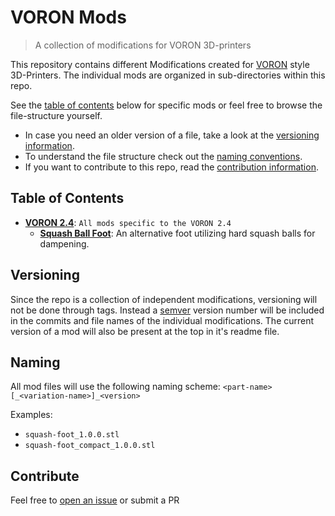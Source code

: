 # VORON Mods

> A collection of modifications for VORON 3D-printers

This repository contains different Modifications created for 
[VORON](http://vorondesign.com/) style 3D-Printers. The individual mods are 
organized in sub-directories within this repo. 

See the [table of contents](#table-of-contents) below for specific mods or feel 
free to browse the file-structure yourself. 

* In case you need an older version of a file, take a look at the [versioning information](#versioning).
* To understand the file structure check out the [naming conventions](#naming).
* If you want to contribute to this repo, read the [contribution information](#contribute). 

## Table of Contents

- __[VORON 2.4](2.4/)__: `All mods specific to the VORON 2.4`
  - __[Squash Ball Foot](2.4/squash-foot/)__: An alternative foot utilizing hard squash balls for dampening.

## Versioning

Since the repo is a collection of independent modifications, versioning will 
not be done through tags. Instead a [semver](https://semver.org/) version 
number will be included in the commits and file names of the individual 
modifications. The current version of a mod will also be present at the top in 
it's readme file.

## Naming

All mod files will use the following naming scheme:
`<part-name>[_<variation-name>]_<version>`

Examples:
- `squash-foot_1.0.0.stl`
- `squash-foot_compact_1.0.0.stl`

## Contribute

Feel free to [open an issue](https://github.com/rampage128/voron-mods/issues) 
or submit a PR
